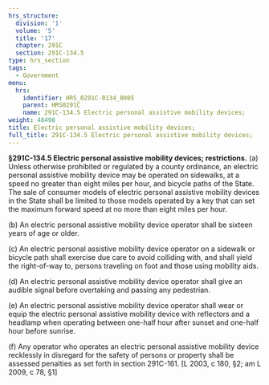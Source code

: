 ```yaml
---
hrs_structure:
  division: '1'
  volume: '5'
  title: '17'
  chapter: 291C
  section: 291C-134.5
type: hrs_section
tags:
  - Government
menu:
  hrs:
    identifier: HRS_0291C-0134_0005
    parent: HRS0291C
    name: 291C-134.5 Electric personal assistive mobility devices;
weight: 48490
title: Electric personal assistive mobility devices;
full_title: 291C-134.5 Electric personal assistive mobility devices;
---
```

**§291C-134.5 Electric personal assistive mobility devices; restrictions.** (a) Unless otherwise prohibited or regulated by a county ordinance, an electric personal assistive mobility device may be operated on sidewalks, at a speed no greater than eight miles per hour, and bicycle paths of the State. The sale of consumer models of electric personal assistive mobility devices in the State shall be limited to those models operated by a key that can set the maximum forward speed at no more than eight miles per hour.

(b) An electric personal assistive mobility device operator shall be sixteen years of age or older.

(c) An electric personal assistive mobility device operator on a sidewalk or bicycle path shall exercise due care to avoid colliding with, and shall yield the right-of-way to, persons traveling on foot and those using mobility aids.

(d) An electric personal assistive mobility device operator shall give an audible signal before overtaking and passing any pedestrian.

(e) An electric personal assistive mobility device operator shall wear or equip the electric personal assistive mobility device with reflectors and a headlamp when operating between one-half hour after sunset and one-half hour before sunrise.

(f) Any operator who operates an electric personal assistive mobility device recklessly in disregard for the safety of persons or property shall be assessed penalties as set forth in section 291C-161\. [L 2003, c 180, §2; am L 2009, c 78, §1]